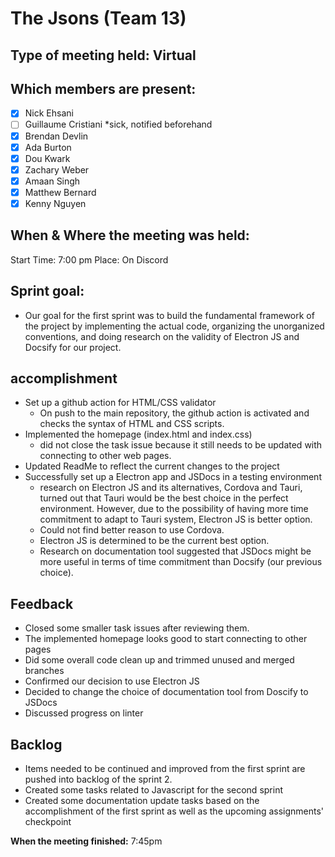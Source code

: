 # The Jsons (Team 13)

## Type of meeting held: Virtual

## Which members are present:
- [x] Nick Ehsani
- [ ] Guillaume Cristiani *sick, notified beforehand
- [x] Brendan Devlin
- [x] Ada Burton 
- [x] Dou Kwark
- [x] Zachary Weber
- [x] Amaan Singh
- [x] Matthew Bernard
- [x] Kenny Nguyen

## When & Where the meeting was held:  
Start Time: 7:00 pm Place: On Discord

## Sprint goal:
- Our goal for the first sprint was to build the fundamental framework of the project by implementing the actual code, organizing the unorganized conventions, and doing research on the validity of Electron JS and Docsify for our project.

## accomplishment
- Set up a github action for HTML/CSS validator
  - On push to the main repository, the github action is activated and checks the syntax of HTML and CSS scripts.
- Implemented the homepage (index.html and index.css)
  - did not close the task issue because it still needs to be updated with connecting to other web pages.
- Updated ReadMe to reflect the current changes to the project
- Successfully set up a Electron app and JSDocs in a testing environment
  - research on Electron JS and its alternatives, Cordova and Tauri, turned out that Tauri would be the best choice in the perfect environment. However, due to the possibility of having more time commitment to adapt to Tauri system, Electron JS is better option.
  - Could not find better reason to use Cordova.
  - Electron JS is determined to be the current best option.
  - Research on documentation tool suggested that JSDocs might be more useful in terms of time commitment than Docsify (our previous choice).
## Feedback
- Closed some smaller task issues after reviewing them.
- The implemented homepage looks good to start connecting to other pages
- Did some overall code clean up and trimmed unused and merged branches
- Confirmed our decision to use Electron JS
- Decided to change the choice of documentation tool from Doscify to JSDocs
- Discussed progress on linter
## Backlog
- Items needed to be continued and improved from the first sprint are pushed into backlog of the sprint 2.
- Created some tasks related to Javascript for the second sprint
- Created some documentation update tasks based on the accomplishment of the first sprint as well as the upcoming assignments' checkpoint

**When the meeting finished:** 7:45pm

